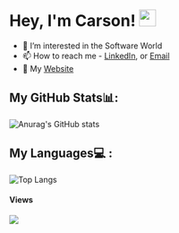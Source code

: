 # Hey, I'm Carson! <img src="https://raw.githubusercontent.com/MartinHeinz/MartinHeinz/master/wave.gif" width="30px">

- 👀 I’m interested in the Software World
- 📫 How to reach me - [LinkedIn](https://www.linkedin.com/in/carsonfulmer/), or [Email](mailto:richard.fulmer@ufl.edu)
- 📧 My [Website](http://carsonfulmer.com)

<!---
carsonful/carsonful is a ✨ special ✨ repository because its `README.md` (this file) appears on your GitHub profile.
You can click the Preview link to take a look at your changes.
--->


## My GitHub Stats📊:

![Anurag's GitHub stats](https://github-readme-stats.vercel.app/api?username=carsonful&show_icons=true&theme=dracula)


## My Languages💻 : 


![Top Langs](https://github-readme-stats.vercel.app/api/top-langs/?username=carsonful&layout=donut-vertical)


#### Views

![](https://komarev.com/ghpvc/?username=carsonful&color=blue)
